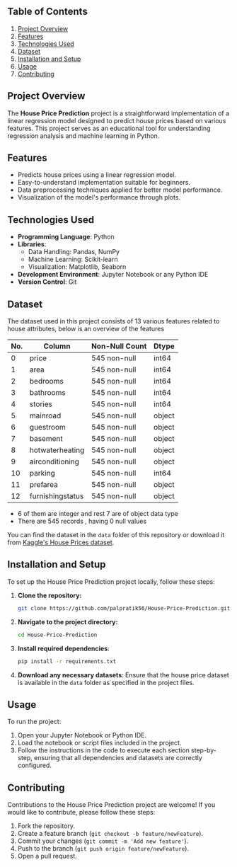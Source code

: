 ## Table of Contents
1. [Project Overview](#project-overview)
2. [Features](#features)
3. [Technologies Used](#technologies-used)
4. [Dataset](#dataset)
5. [Installation and Setup](#installation-and-setup)
6. [Usage](#usage)
7. [Contributing](#contributing)

## Project Overview

The **House Price Prediction** project is a straightforward implementation of a linear regression model designed to predict house prices based on various features. This project serves as an educational tool for understanding regression analysis and machine learning in Python.

## Features

- Predicts house prices using a linear regression model.
- Easy-to-understand implementation suitable for beginners.
- Data preprocessing techniques applied for better model performance.
- Visualization of the model's performance through plots.

## Technologies Used

- **Programming Language**: Python
- **Libraries**:
  - Data Handling: Pandas, NumPy
  - Machine Learning: Scikit-learn
  - Visualization: Matplotlib, Seaborn
- **Development Environment**: Jupyter Notebook or any Python IDE
- **Version Control**: Git

## Dataset

The dataset used in this project consists of 13 various features related to house attributes, below is an overview of the features

| No. | Column            | Non-Null Count | Dtype   |
|-----|-------------------|----------------|---------|
| 0   | price             | 545 non-null   | int64   |
| 1   | area              | 545 non-null   | int64   |
| 2   | bedrooms          | 545 non-null   | int64   |
| 3   | bathrooms         | 545 non-null   | int64   |
| 4   | stories           | 545 non-null   | int64   |
| 5   | mainroad          | 545 non-null   | object  |
| 6   | guestroom         | 545 non-null   | object  |
| 7   | basement          | 545 non-null   | object  |
| 8   | hotwaterheating   | 545 non-null   | object  |
| 9   | airconditioning   | 545 non-null   | object  |
| 10  | parking           | 545 non-null   | int64   |
| 11  | prefarea          | 545 non-null   | object  |
| 12  | furnishingstatus  | 545 non-null   | object  |

- 6 of them are integer and rest 7 are of object data type
- There are 545 records , having 0 null values              


You can find the dataset in the `data` folder of this repository or download it from [Kaggle's House Prices dataset](https://www.kaggle.com/c/house-prices-advanced-regression-techniques/data).

## Installation and Setup

To set up the House Price Prediction project locally, follow these steps:

1. **Clone the repository:**
    ```bash
    git clone https://github.com/palpratik56/House-Price-Prediction.git
    ```

2. **Navigate to the project directory:**
    ```bash
    cd House-Price-Prediction
    ```

3. **Install required dependencies**:
    ```bash
    pip install -r requirements.txt
    ```

4. **Download any necessary datasets**: Ensure that the house price dataset is available in the `data` folder as specified in the project files.

## Usage

To run the project:

1. Open your Jupyter Notebook or Python IDE.
2. Load the notebook or script files included in the project.
3. Follow the instructions in the code to execute each section step-by-step, ensuring that all dependencies and datasets are correctly configured.

## Contributing

Contributions to the House Price Prediction project are welcome! If you would like to contribute, please follow these steps:

1. Fork the repository.
2. Create a feature branch (`git checkout -b feature/newFeature`).
3. Commit your changes (`git commit -m 'Add new feature'`).
4. Push to the branch (`git push origin feature/newFeature`).
5. Open a pull request.
